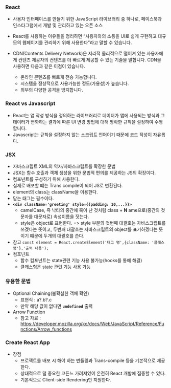### React
- 사용자 인터페이스를 만들기 위한 JavaScript 라이브러리 중 하나로, 페이스북과 인스타그램에서 개발 및 관리하고 있는 오픈 소스
- React를 사용하는 이유들을 정리하면 “사용자와의 소통을 UI로 쉽게 구현하고 대규모의 웹페이지를 관리하기 위해 사용한다”라고 말할 수 있습니다.
- CDN(Contents Delivery Network)은 지리적 물리적으로 떨어져 있는 사용자에게 컨텐츠 제공자의 컨텐츠를 더 빠르게 제공할 수 있는 기술을 말합니다. CDN을 사용하면 다음과 같은 이점이 있습니다.

    - 온라인 콘텐츠를 빠르게 전송 가능합니다.
    - 시스템을 정상적으로 사용가능한 정도(가용성)가 높습니다.
    - 외부의 다양한 공격을 방지합니다.

### React vs Javascript
- React는 앱 작성 방식을 정의하는 라이브러리로 데이터가 앱에 사용되는 방식과 그 데이터가 변화하는 결과에 따른 UI 변경 방법에 대해 명확한 규칙을 설정하여 수행합니다.
- Javascript는 규칙을 설정하지 않는 스크립트 언어이기 때문에 코드 작성이 자유롭다.


### JSX
- 자바스크립트 XML의 약자/자바스크립트를 확장한 문법
- JSX는 함수 호출과 객체 생성을 위한 문법적 편의를 제공하는 JS의 확장이다.
- 컴포넌트를 구성하기 위해 사용한다.
- 실제로 배포할 떄는 Trans compile이 되어 JS로 변환된다.
- element의 class는 className을 이용한다.
- 닫는 태그는 필수이다.
- **`<div className='greeting' style={{padding: 10,...}}>`**
    - camelCase, 즉 낙타의 중간에 혹이 난 것처럼 class + **N** ame으로(중간의 첫문자를 대문자로) 속성이름을 짓는다.
    - style은 object로 표현한다. => style 부분의 첫번째 대괄호는 자바스크립트를 쓰겠다는 뜻이고, 두번째 대괄호는 자바스크립트의 object를 표기하겠다는 뜻이기 떄문에 두개의 대괄호를 쓴다.
- 참고
    ```const element = React.createElement('태그 명',{className: '클래스 명'},'출력 내용');```
- 컴포넌트
    - 함수 컴포넌트는 state관련 기능 사용 불가능(hooks를 통해 해결)
    - 클래스형은 state 관련 기능 사용 가능

### 유용한 문법
- Optional Chaining(불확실한 객체 확인)
    - 표현식 : a?.b?.c
    - 만약 해당 값이 없다면 **`undefined`** 출력
- Arrow Function
    - 참고 자료 : https://developer.mozilla.org/ko/docs/Web/JavaScript/Reference/Functions/Arrow_functions

### Create React App
- 장점
    - 프로젝트를 배포 시 해야 하는 번들링과 Trans-compile 등을 기본적으로 제공한다.
    - 상대적으로 덜 중요한 코든느 가려져있어 온전히 React 개발에 집중할 수 있다.
    - 기본적으로 Client-side Rendering만 지원한다.